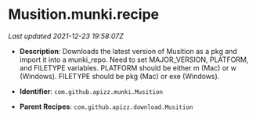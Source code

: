 # Musition.munki.recipe

_Last updated 2021-12-23 19:58:07Z_

- **Description**: Downloads the latest version of Musition as a pkg and import it into a munki_repo. Need to set MAJOR_VERSION, PLATFORM, and FILETYPE variables. PLATFORM should be either m (Mac) or w (Windows). FILETYPE should be pkg (Mac) or exe (Windows).

- **Identifier**: `com.github.apizz.munki.Musition`

- **Parent Recipes**: `com.github.apizz.download.Musition`